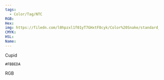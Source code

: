 ```yaml
---
tags:
  - Color/Tag/NTC
RGB:
Hex:
img: https://filedn.com/l0hpzxl1f01yT7GHxtF8cyk/Color%20Snake/standard_csv_to_svg/FBBEDA.svg
CMYK:
HSL:
Name:
---
```

Cupid
```palette
#FBBEDA
```
RGB

